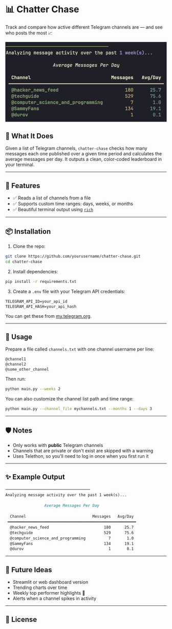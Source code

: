 # 📊 Chatter Chase

Track and compare how active different Telegram channels are — and see who posts the most 📈

![screenshot](./image.png)

## 🚀 What It Does

Given a list of Telegram channels, `chatter-chase` checks how many messages each one published over a given time period and calculates the average messages per day. It outputs a clean, color-coded leaderboard in your terminal.

---

## 🧰 Features

- ✅ Reads a list of channels from a file
- ✅ Supports custom time ranges: days, weeks, or months
- ✅ Beautiful terminal output using [`rich`](https://github.com/Textualize/rich)

---

## 📦 Installation

1. Clone the repo:

```bash
git clone https://github.com/yourusername/chatter-chase.git
cd chatter-chase
```

2. Install dependencies:

```bash
pip install -r requirements.txt
```

3. Create a `.env` file with your Telegram API credentials:

```
TELEGRAM_API_ID=your_api_id
TELEGRAM_API_HASH=your_api_hash
```

You can get these from [my.telegram.org](https://my.telegram.org).

---

## 📂 Usage

Prepare a file called `channels.txt` with one channel username per line:

```
@channel1
@channel2
@some_other_channel
```

Then run:

```bash
python main.py --weeks 2
```

You can also customize the channel list path and time range:

```bash
python main.py --channel_file mychannels.txt --months 1 --days 3
```

---

## 🛡️ Notes

- Only works with **public** Telegram channels
- Channels that are private or don't exist are skipped with a warning
- Uses Telethon, so you'll need to log in once when you first run it

---

## ✨ Example Output

```markdown
─────────────────────────────────────
Analyzing message activity over the past 1 week(s)...

                 Average Messages Per Day

  Channel                             Messages   Avg/Day
 ━━━━━━━━━━━━━━━━━━━━━━━━━━━━━━━━━━━━━━━━━━━━━━━━━━━━━━━━
  @hacker_news_feed                        180      25.7
  @techguide                               529      75.6
  @computer_science_and_programming          7       1.0
  @SammyFans                               134      19.1
  @durov                                     1       0.1
```

---

## 🤔 Future Ideas

- Streamlit or web dashboard version
- Trending charts over time
- Weekly top performer highlights 🥇
- Alerts when a channel spikes in activity

---

## 📜 License

